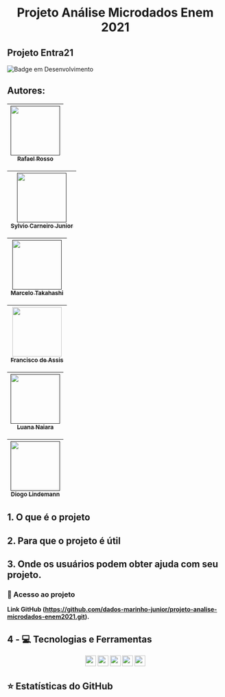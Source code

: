 <h1 align="center">Projeto Análise Microdados Enem 2021</h1>

## Projeto Entra21

![Badge em Desenvolvimento](http://img.shields.io/static/v1?label=STATUS&message=EM%20DESENVOLVIMENTO&color=GREEN&style=for-the-badge)

## Autores:
| [<img src="https://avatars.githubusercontent.com/u/104402499?s=400&u=968d41c0f8eac46ed7957638e0b71dc64470d517&v=4" width=115><br><sub>Rafael Rosso</sub>]()
| :---: |

| [<img src="https://avatars.githubusercontent.com/u/104402499?s=400&u=968d41c0f8eac46ed7957638e0b71dc64470d517&v=4" width=115><br><sub>Sylvio Carneiro Junior</sub>]()
| :---: |

| [<img src="https://avatars.githubusercontent.com/u/104402499?s=400&u=968d41c0f8eac46ed7957638e0b71dc64470d517&v=4" width=115><br><sub>Marcelo Takahashi</sub>]()
| :---: |

| [<img src="https://avatars.githubusercontent.com/u/104402499?s=400&u=968d41c0f8eac46ed7957638e0b71dc64470d517&v=4" width=115><br><sub>Francisco de Assis</sub>](https://github.com/dados-marinho-junior.git)
| :---: |

| [<img src="https://avatars.githubusercontent.com/u/104402499?s=400&u=968d41c0f8eac46ed7957638e0b71dc64470d517&v=4" width=115><br><sub>Luana Naiara</sub>]()
| :---: |

| [<img src="https://avatars.githubusercontent.com/u/104402499?s=400&u=968d41c0f8eac46ed7957638e0b71dc64470d517&v=4" width=115><br><sub>Diogo Lindemann </sub>]()
| :---: |

## 1. O que é o projeto
## 2. Para que o projeto é útil
## 3. Onde os usuários podem obter ajuda com seu projeto.
   ### 📁 Acesso ao projeto

**Link GitHub (https://github.com/dados-marinho-junior/projeto-analise-microdados-enem2021.git).**
<span align="center">


## 4 - 💻 Tecnologias e Ferramentas

<p align="center">
    <img src="https://img.shields.io/badge/-GitHub-181717?style=flat-square&logo=github" height="25"/>
    <img src="https://img.shields.io/badge/python-3670A0?style=for-the-badge&logo=python&logoColor=ffdd54" height="25"/>
    <img src="https://img.shields.io/badge/sqlite-%2307405e.svg?style=for-the-badge&logo=sqlite&logoColor=white" height="25"/>
    <img src="https://img.shields.io/badge/Visual%20Studio%20Code-0078d7.svg?style=for-the-badge&logo=visual-studio-code&logoColor=white" height="25"/>
    <img src="https://img.shields.io/badge/heroku-%23430098.svg?style=for-the-badge&logo=heroku&logoColor=white" height="25"/>
 


</p>

## ⭐ Estatísticas do GitHub

<p align = "centro">
  <img src = "">
  <img src = "">
</p>


